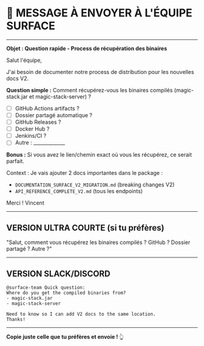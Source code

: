 # 📧 MESSAGE À ENVOYER À L'ÉQUIPE SURFACE

---

**Objet : Question rapide - Process de récupération des binaires**

Salut l'équipe,

J'ai besoin de documenter notre process de distribution pour les nouvelles docs V2.

**Question simple :** Comment récupérez-vous les binaires compilés (magic-stack.jar et magic-stack-server) ?

- [ ] GitHub Actions artifacts ?
- [ ] Dossier partagé automatique ?
- [ ] GitHub Releases ?
- [ ] Docker Hub ?
- [ ] Jenkins/CI ?
- [ ] Autre : _____________

**Bonus :** Si vous avez le lien/chemin exact où vous les récupérez, ce serait parfait.

Context : Je vais ajouter 2 docs importantes dans le package :
- `DOCUMENTATION_SURFACE_V2_MIGRATION.md` (breaking changes V2)
- `API_REFERENCE_COMPLETE_V2.md` (tous les endpoints)

Merci !
Vincent

---

## VERSION ULTRA COURTE (si tu préfères)

"Salut, comment vous récupérez les binaires compilés ? GitHub ? Dossier partagé ? Autre ?"

---

## VERSION SLACK/DISCORD

```
@surface-team Quick question:
Where do you get the compiled binaries from?
- magic-stack.jar
- magic-stack-server

Need to know so I can add V2 docs to the same location.
Thanks!
```

---

**Copie juste celle que tu préfères et envoie !** 👆

